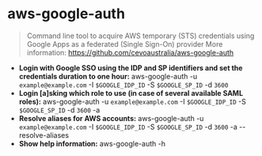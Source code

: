 # aws-google-auth
> Command line tool to acquire AWS temporary (STS) credentials using Google Apps as a federated (Single Sign-On) provider
> More information: <https://github.com/cevoaustralia/aws-google-auth>
- **Login with Google SSO using the IDP and SP identifiers and set the credentials duration to one hour:**
aws-google-auth -u `example@example.com` -I `$GOOGLE_IDP_ID` -S `$GOOGLE_SP_ID` -d `3600`
- **Login [a]sking which role to use (in case of several available SAML roles):**
aws-google-auth -u `example@example.com` -I `$GOOGLE_IDP_ID` -S `$GOOGLE_SP_ID` -d `3600` -a
- **Resolve aliases for AWS accounts:**
aws-google-auth -u `example@example.com` -I `$GOOGLE_IDP_ID` -S `$GOOGLE_SP_ID` -d `3600` -a --resolve-aliases
- **Show help information:**
aws-google-auth -h
